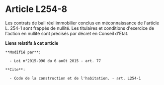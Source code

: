 # Article L254-8

Les contrats de bail réel immobilier conclus en méconnaissance de l'article L. 254-1 sont frappés de nullité. Les titulaires
et conditions d'exercice de l'action en nullité sont précisés par décret en Conseil d'Etat.

**Liens relatifs à cet article**

	**Modifié par**:

	  - Loi n°2015-990 du 6 août 2015 - art. 77

	**Cite**:

	  - Code de la construction et de l'habitation. - art. L254-1
